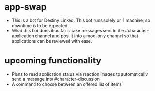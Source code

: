 # app-swap
- This is a bot for Destiny Linked. This bot runs solely on 1 machine, so downtime is to be expected.
- What this bot does thus far is take messages sent in the #character-application channel and post it into a mod-only channel so that applications can be reviewed with ease.

# upcoming functionality
- Plans to read application status via reaction images to automatically send a message into #character-discussion
- A command to choose between an offered list of items
